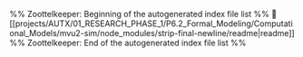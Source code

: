 %% Zoottelkeeper: Beginning of the autogenerated index file list  %%
📄 [[projects/AUTX/01_RESEARCH_PHASE_1/P6.2_Formal_Modeling/Computational_Models/mvu2-sim/node_modules/strip-final-newline/readme|readme]]
%% Zoottelkeeper: End of the autogenerated index file list  %%
